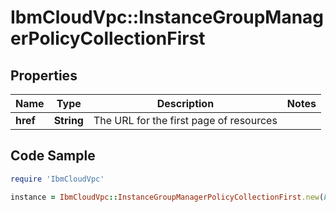 # IbmCloudVpc::InstanceGroupManagerPolicyCollectionFirst

## Properties

Name | Type | Description | Notes
------------ | ------------- | ------------- | -------------
**href** | **String** | The URL for the first page of resources | 

## Code Sample

```ruby
require 'IbmCloudVpc'

instance = IbmCloudVpc::InstanceGroupManagerPolicyCollectionFirst.new(href: https://us-south.iaas.cloud.ibm.com/v1/instance_groups/dd754295-e9e0-4c9d-bf6c-58fbc59e5727/managers/4c939b00-601f-11ea-bca2-000c29475bed/policies?limit&#x3D;20)
```


